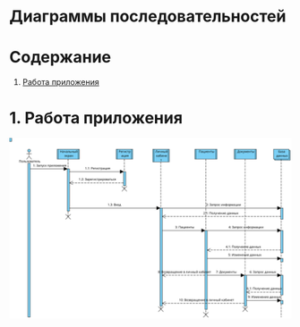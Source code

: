 # Диаграммы последовательностей

# Содержание
1. [Работа приложения](#1)    

<a name="1"/>

# 1. Работа приложения
![Диаграмма последовательностей 1](https://github.com/Virtouoz/Auxilium-Medicus/blob/master/Documents/images/diagrams/Sequence.svg)
